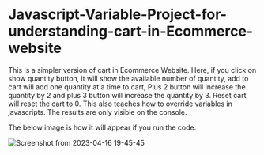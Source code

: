 # Javascript-Variable-Project-for-understanding-cart-in-Ecommerce-website

This is a simpler version of cart in Ecommerce Website. Here, if you click on show quantity button, it will show the available number of quantity, add to cart will add one quantity at a time to cart, Plus 2 button will increase the quantity by 2 and plus 3 button will increase the quantity by 3. Reset cart will reset the cart to 0. This also teaches how to override variables in javascripts.
The results are only visible on the console.

The below image is how it will appear if you run the code.


![Screenshot from 2023-04-16 19-45-45](https://user-images.githubusercontent.com/43348071/232327740-f4a6e217-d9f1-4623-a50c-b1f3c98af593.png)
